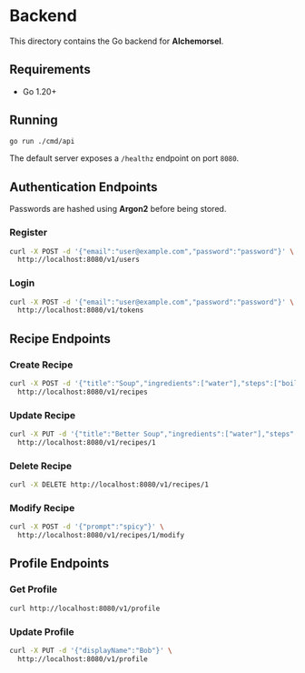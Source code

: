# Backend

This directory contains the Go backend for **Alchemorsel**.

## Requirements

- Go 1.20+

## Running

```bash
go run ./cmd/api
```

The default server exposes a `/healthz` endpoint on port `8080`.

## Authentication Endpoints

Passwords are hashed using **Argon2** before being stored.

### Register

```bash
curl -X POST -d '{"email":"user@example.com","password":"password"}' \
  http://localhost:8080/v1/users
```

### Login

```bash
curl -X POST -d '{"email":"user@example.com","password":"password"}' \
  http://localhost:8080/v1/tokens
```

## Recipe Endpoints

### Create Recipe

```bash
curl -X POST -d '{"title":"Soup","ingredients":["water"],"steps":["boil"]}' \
  http://localhost:8080/v1/recipes
```

### Update Recipe

```bash
curl -X PUT -d '{"title":"Better Soup","ingredients":["water"],"steps":["boil"]}' \
  http://localhost:8080/v1/recipes/1
```

### Delete Recipe

```bash
curl -X DELETE http://localhost:8080/v1/recipes/1
```

### Modify Recipe

```bash
curl -X POST -d '{"prompt":"spicy"}' \
  http://localhost:8080/v1/recipes/1/modify
```

## Profile Endpoints

### Get Profile

```bash
curl http://localhost:8080/v1/profile
```

### Update Profile

```bash
curl -X PUT -d '{"displayName":"Bob"}' \
  http://localhost:8080/v1/profile
```
